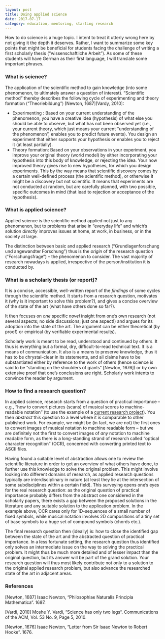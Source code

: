 ```yaml
---
layout: post
title: Doing applied science
date: 2017-07-17
category: education, mentoring, starting research
---
```


How to do science is a huge topic. I intent to treat it utterly wrong here by not giving it the depth it deserves. Rather, I want to summarize some key points that might be beneficial for students facing the challenge of writing a first scholarly thesis (“wissenschaftliche Arbeit”). As some of these students will have German as their first language, I will translate some important phrases.

### What is science?

The application of the scientific method to gain knowledge (into some phenomenon, to ultimately answer a question of interest). “Scientific method” thereby describes the following cycle of experimenting and theory formation (“Theoriebildung”) [Newton, 1687][Vardy, 2010]:


* Experimenting : Based on your current understanding of the phenomenon, you have a creative idea (hypothesis) of what else you should be able to observe, but what has not been observed yet (i.e., your current theory, which just means your current “understanding of the phenomenon”, enables you to predict future events). You design an experiment that either supports your hypothesis or enables you to reject it (at least partially).
* Theory formation: Based on your observations in your experiment, you improve your original theory (world model) by either incorporating your hypothesis into this body of knowledge, or rejecting the idea. Your now improved theory gives rise to new hypotheses, for which you design experiments.
This by the way means that scientific discovery comes by a certain well-defined process (the scientific method), or otherwise it might be a discovery but not scientific. It means that experiments are not conducted at random, but are carefully planned, with two possible, specific outcomes in mind (that lead to rejection or acceptance of the hypothesis).

### What is applied science?

Applied science is the scientific method applied not just to any phenomenon, but to problems that arise in “everyday life” and which’s solution _directly_ improves issues at home, at work, in business, or in the society at large.

The distinction between basic and applied research (“Grundlagenforschung und angewandter Forschung”) thus is the _origin_ of the research question (“Forschungsfrage”) – the phenomenon to consider. The vast majority of research nowadays is applied, irrespective of the person/institution it is conducted by.

### What is a scholarly thesis (or report)?

It is a concise, accessible, well-written report of the _findings_ of some cycles through the scientific method. It starts from a research question, motivates it (why is it important to solve this problem?), and gives a concise overview of the state of the art (what have others done so far?).

It then focuses on _one_ specific _novel_ insight from one’s own research (not several aspects; no side discussions; just one aspect!) and argues for its adoption into the state of the art. The argument can be either theoretical (by proof) or empirical (by verifiable experimental results).

Scholarly work is meant to be read, understood and continued by others. It thus is everything but a formal, dry, difficult-to-read technical text. It is a means of communication. It also is a means to preserve knowledge, thus it has to be chrystal-clear in its statements, and all claims have to be substantiated either by reference to the work of others (hence science is said to be “standing on the shoulders of giants” [Newton, 1676]) or by own extensive proof that one’s conclusions are right. Scholarly work intents to convince the reader by argument.

### How to find a research question?

In applied science, research starts from a question of practical importance – e.g., “how to convert pictures (scans) of musical scores to machine-readable notation” (to use the example of a [current research project](https://www.zhaw.ch/no_cache/en/research/people-publications-projects/detail-view-project/projekt/2895/)). You then _abstract_ this question to a level where it is comparable to other published work. For example, we might be (in fact, we are not) the first ones to convert images of musical notation to machine readable form – but we are definitely not the first to convert images of _any_ notation to machine readable form, as there is a long-standing strand of research called “optical character recognition” (OCR), concerned with converting printed text to ASCII files.

Having found a suitable level of abstraction allows one to review the scientific literature in order to get an overview of what others have done, to further use this knowledge to solve the original problem. This might involve looking into different domains of research, as applied research questions typically are interdisciplinary in nature (at least they lie at the intersection of some subdisciplines within a certain field). This surveying opens one’s eyes for the real research question: as the original question of practical importance probably differs from the abstract one considered in the scholarly papers, there exists a gap between the proposed solutions in the literature and any suitable solution to the application problem. In the example above, OCR cares only for 1D-sequences of a small number of fixed symbols, while musical notation involves 2D compositions of a tiny set of base symbols to a huge set of compound symbols (chords etc.).

The final research question then (ideally) is: how to close the identified gap between the state of the art and the abstracted question of practical importance. In a less fortunate setting, the research question thus identified only solves an intermediate issue on the way to solving the practical problem. It might thus be much more detailed and of lesser impact than the original question, but its answer will be part of the grand solution. Your research question will thus most likely contribute not only to a solution to the original applied research problem, but also advance the researched state of the art in adjacent areas.

### References

[Newton, 1687] Isaac Newton, “Philosophiae Naturalis Principia Mathematica”. 1687.

[Vardi, 2010] Moshe Y. Vardi, “Science has only two legs“. Communications of the ACM, Vol. 53 No. 9, Page 5, 2010.

[Newton, 1676] Isaac Newton, “Letter from Sir Isaac Newton to Robert Hooke”. 1676.
